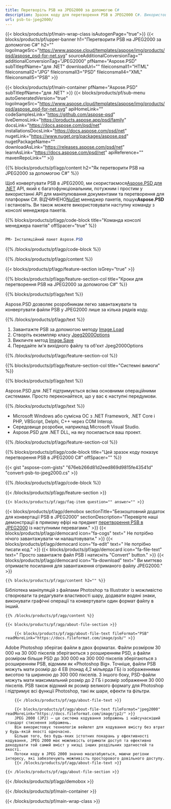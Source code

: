 ```yaml
---
title: Перетворіть PSB на JPEG2000 за допомогою C#
description: Зразок коду для перетворення PSB в JPEG2000 C#. Використовуйте приклад коду API для пакетного перетворення файлів PSB в JPEG2000 у VB.NET, Asp.NET або будь-якому додатку на основі .NET.
url: psb-to-jpeg2000/
---
```


{{< blocks/products/pf/main-wrap-class isAutogenPage="true">}}
{{< blocks/products/pf/upper-banner h1="Перетворити PSB на JPEG2000 за допомогою C#" h2="" logoImageSrc="https://www.aspose.cloud/templates/aspose/img/products/psd/aspose_psd-for-net.svg" sourceAdditionalConversionTag="" additionalConversionTag="JPEG2000" pfName="Aspose.PSD" subTitlepfName="для .NET" downloadUrl="" fileiconsmall1="HTML" fileiconsmall2="JPG" fileiconsmall3="PSD" fileiconsmall4="XML" fileiconsmall5="PSB" >}}

{{< blocks/products/pf/main-container pfName="Aspose.PSD" subTitlepfName="для .NET" >}}
{{< blocks/products/pf/sub-menu autoGeneratedVersion="true" logoImageSrc="https://www.aspose.cloud/templates/aspose/img/products/psd/aspose_psd-for-net.svg" apiHomeLink="" codeSamplesLink="https://github.com/aspose-psd" liveDemosLink="https://products.aspose.app/psd/family" docsLink="https://docs.aspose.com/psd/net" installationsDocsLink="https://docs.aspose.com/psd/net" nugetLink="https://www.nuget.org/packages/aspose.psd" nugetPackageName="" downloadAsLink="https://releases.aspose.com/psd/net" learnAsLink="https://docs.aspose.com/psd/net" apiReference="" mavenRepoLink="" >}}

{{% blocks/products/pf/agp/content h2="Як перетворити PSB на JPEG2000 за допомогою C#" %}}

Щоб конвертувати PSB в JPEG2000, ми скористаємося<a href="/psd/{{< lang-code >}}net">Aspose.PSD для .NET</a> API, який є багатофункціональним, потужним і простим у використанні API для маніпулювання документами та перетворення для платформи C#. ВІДЧИНЕНО<a href="https://www.nuget.org/packages/aspose.psd">NuGet</a> менеджер пакетів, пошук<b>Aspose.PSD</b> і встановіть. Ви також можете використовувати наступну команду з консолі менеджера пакетів.

{{% blocks/products/pf/agp/code-block title="Команда консолі менеджера пакетів" offSpacer="true" %}}

```cs

PM> Інсталяційний пакет Aspose.PSD

```

{{% /blocks/products/pf/agp/code-block %}}

{{% /blocks/products/pf/agp/content %}}

{{< blocks/products/pf/agp/feature-section isGrey="true" >}}

{{% blocks/products/pf/agp/feature-section-col title="Кроки для перетворення PSB на JPEG2000 за допомогою C#" %}}

{{% blocks/products/pf/agp/text %}}

 Aspose.PSD дозволяє розробникам легко завантажувати та конвертувати файли PSB у JPEG2000 лише за кілька рядків коду.

{{% /blocks/products/pf/agp/text %}}

1. Завантажте PSB за допомогою методу [Image.Load](https://apireference.aspose.com/psd/net/aspose.psd/image/methods/load/index)
1. Створіть екземпляр класу [Jpeg2000Options](https://apireference.aspose.com/psd/net/aspose.psd.imageoptions/Jpeg2000Options)
1. Викличте метод [Image.Save](https://apireference.aspose.com/psd/net/aspose.psd/image/methods/save/index)
1. Передайте ім'я вихідного файлу та об'єкт Jpeg2000Options

{{% /blocks/products/pf/agp/feature-section-col %}}

{{% blocks/products/pf/agp/feature-section-col title="Системні вимоги" %}}

{{% blocks/products/pf/agp/text %}}

 Aspose.PSD для .NET підтримується всіма основними операційними системами. Просто переконайтеся, що у вас є наступні передумови.

{{% /blocks/products/pf/agp/text %}}

- Microsoft Windows або сумісна ОС з .NET Framework, .NET Core і PHP, VBScript, Delphi, C++ через COM Interop.
- Середовище розробки, наприклад Microsoft Visual Studio.
- Aspose.PSD для .NET DLL, на яку посилається ваш проект.

{{% /blocks/products/pf/agp/feature-section-col %}}

{{% blocks/products/pf/agp/code-block title="Цей зразок коду показує перетворення PSB в JPEG2000 C#" offSpacer="" %}}

{{< gist "aspose-com-gists" "676eb266d81d2eed869d9815fe43541d" "convert-psb-to-jpeg2000.cs" >}}

{{% /blocks/products/pf/agp/code-block %}}

{{< /blocks/products/pf/agp/feature-section >}}

    {{< blocks/products/pf/agp/faq-item question="" answer="" >}}
 

<!-- aboutfile Starts -->

{{< blocks/products/pf/agp/demobox sectionTitle="Безкоштовний додаток для конвертації PSB в JPEG2000" sectionDescription="Перевірте наші демонстрації в прямому ефірі на предмет [перетворення PSB в JPEG2000](https://products.aspose.app/psd/conversion/psb-to-jpeg2000) із наступними перевагами." >}}
        {{< blocks/products/pf/agp/democard icon="fa-cogs" text=" Не потрібно нічого завантажувати чи налаштовувати." >}}
        {{< blocks/products/pf/agp/democard icon="fa-edit" text=" Не потрібно писати код." >}}
        {{< blocks/products/pf/agp/democard icon="fa-file-text" text=" Просто завантажте файл PSB і натисніть \"Convert\" button." >}}
        {{< blocks/products/pf/agp/democard icon="fa-download" text=" Ви миттєво отримаєте посилання для завантаження отриманого файлу JPEG2000." >}}

    {{% blocks/products/pf/agp/content h2="" %}}

Бібліотека маніпуляцій з файлами Photoshop та Illustrator із можливістю створювати та редагувати властивості шару, додавати водяні знаки, виконувати графічні операції та конвертувати один формат файлу в інший.



    {{% /blocks/products/pf/agp/content %}}

    {{< blocks/products/pf/agp/about-file-section >}}

        {{< blocks/products/pf/agp/about-file-text fileFormat="PSB" readMoreLink="https://docs.fileformat.com/image/psb/" >}}
Adobe Photoshop зберігає файли в двох форматах. Файли розміром 30 000 на 30 000 пікселів зберігаються з розширенням PSD, а файли розміром більше PSD до 300 000 на 300 000 пікселів зберігаються з розширенням PSB, відомим як «Photoshop Big». Точніше, файли PSB можуть мати розмір до 4 EB (понад 4,2 мільярда ГБ) із зображеннями висотою та шириною до 300 000 пікселів. З іншого боку, PSD-файли можуть мати максимальний розмір до 2 ГБ і розмір зображення 30 000 пікселів. PSB також відомий як розмір великого формату для Photoshop і підтримує всі функції Photoshop, такі як шари, ефекти та фільтри.

        {{< /blocks/products/pf/agp/about-file-text >}}

        {{< blocks/products/pf/agp/about-file-text fileFormat="jpeg2000" readMoreLink="https://docs.fileformat.com/image/jp2/" >}}
        JPEG 2000 (JP2) — це система кодування зображень і найсучасніший стандарт стиснення зображень.
        Він використовує технологію вейвлет для кодування вмісту без втрат у будь-якій якості одночасно.
        Більше того, без будь-яких істотних покарань у ефективності кодування, JPEG 2000 має можливість отримати доступ та ефективно декодувати той самий вміст у низці інших роздільних здатностей та якості.
        Потоки коду в JPEG 2000 значно масштабуються, маючи регіони інтересу, які забезпечують можливість просторового довільного доступу.
        {{< /blocks/products/pf/agp/about-file-text >}}

    {{< /blocks/products/pf/agp/about-file-section >}}

{{< /blocks/products/pf/agp/demobox >}}

<!-- aboutfile Ends -->



{{< /blocks/products/pf/main-container >}}
    
{{< /blocks/products/pf/main-wrap-class >}}
